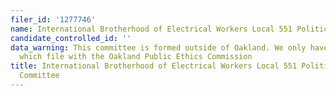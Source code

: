```yaml
---
filer_id: '1277746'
name: International Brotherhood of Electrical Workers Local 551 Political Action Committee
candidate_controlled_id: ''
data_warning: This committee is formed outside of Oakland. We only have data on committees
  which file with the Oakland Public Ethics Commission
title: International Brotherhood of Electrical Workers Local 551 Political Action
  Committee
---
```

